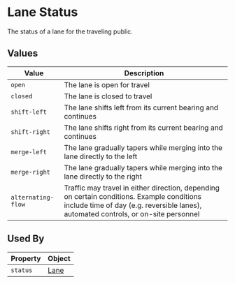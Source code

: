 # Lane Status
The status of a lane for the traveling public.

## Values
Value | Description
--- | ---
`open` | The lane is open for travel
`closed` | The lane is closed to travel
`shift-left` | The lane shifts left from its current bearing and continues
`shift-right` | The lane shifts right from its current bearing and continues
`merge-left` | The lane gradually tapers while merging into the lane directly to the left 
`merge-right` | The lane gradually tapers while merging into the lane directly to the right
`alternating-flow` | Traffic may travel in either direction, depending on certain conditions. Example conditions include time of day (e.g. reversible lanes), automated controls, or on-site personnel

## Used By
Property | Object
--- | ---
`status` | [Lane](/spec-content/objects/Lane.md)
